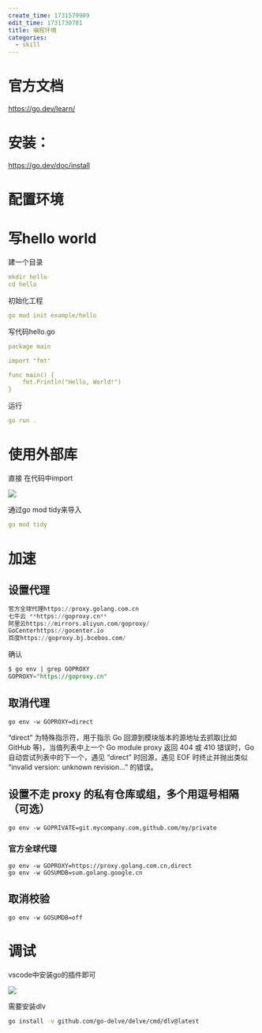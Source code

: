 ```yaml
---
create_time: 1731579909
edit_time: 1731730781
title: 编程环境
categories:
  - skill
---
```



# 官方文档

https://go.dev/learn/

# 安装：

https://go.dev/doc/install

# 配置环境

 

# 写hello world

建一个目录

```yaml
mkdir hello
cd hello
```

初始化工程

```yaml
go mod init example/hello
```

写代码hello.go

```yaml
package main

import "fmt"

func main() {
    fmt.Println("Hello, World!")
}
```

运行

```yaml
go run .
```

# 使用外部库

直接 在代码中import

<img src="/assets/HbsZb6glZoZIbkxsmAucUgjMn6f.png" src-width="259" class="markdown-img m-auto" src-height="68" align="center"/>

通过go mod tidy来导入

```yaml
go mod tidy
```

# 加速

## 设置代理

 

```sql
官方全球代理https://proxy.golang.com.cn
七牛云 **https://goproxy.cn**
阿里云https://mirrors.aliyun.com/goproxy/
GoCenterhttps://gocenter.io
百度https://goproxy.bj.bcebos.com/
```

确认

```sql
$ go env | grep GOPROXY
GOPROXY="https://goproxy.cn"
```

## 取消代理

```text
go env -w GOPROXY=direct
```

“direct” 为特殊指示符，用于指示 Go 回源到模块版本的源地址去抓取(比如 GitHub 等)，当值列表中上一个 Go module proxy 返回 404 或 410 错误时，Go 自动尝试列表中的下一个，遇见 “direct” 时回源，遇见 EOF 时终止并抛出类似 “invalid version: unknown revision…” 的错误。

## 设置不走 proxy 的私有仓库或组，多个用逗号相隔（可选）

```text
go env -w GOPRIVATE=git.mycompany.com,github.com/my/private
```

### 官方全球代理

```text
go env -w GOPROXY=https://proxy.golang.com.cn,direct
go env -w GOSUMDB=sum.golang.google.cn
```

## 取消校验

```text
go env -w GOSUMDB=off
```

# 调试

vscode中安装go的插件即可

<img src="/assets/A8qkbSn1CoEtwQxGk4IcNlV4nDc.png" src-width="987" class="markdown-img m-auto" src-height="221" align="center"/>

需要安装dlv

```bash
go install -v github.com/go-delve/delve/cmd/dlv@latest
```

